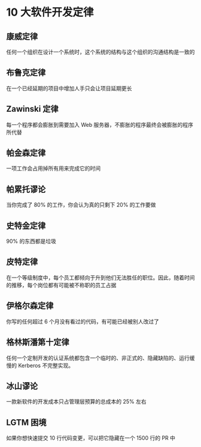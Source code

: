 # 10 大软件开发定律

## 康威定律

任何一个组织在设计一个系统时，这个系统的结构与这个组织的沟通结构是一致的

## 布鲁克定律

在一个已经延期的项目中增加人手只会让项目延期更长

## Zawinski 定律

每一个程序都会膨胀到需要加入 Web 服务器，不膨胀的程序最终会被膨胀的程序所代替

## 帕金森定律

一项工作会占用掉所有用来完成它的时间

## 帕累托谬论

当你完成了 80% 的工作，你会认为真的只剩下 20% 的工作要做

## 史特金定律

90% 的东西都是垃圾

## 皮特定律

在一个等级制度中，每个员工都倾向于升到他们无法胜任的职位。因此，随着时间的推移，每个岗位都有可能被不称职的员工占据

## 伊格尔森定律

你写的任何超过 6 个月没有看过的代码，有可能已经被别人改过了

## 格林斯潘第十定律

任何一个定制开发的认证系统都包含一个临时的、非正式的、隐藏缺陷的、运行缓慢的 Kerberos 不完整实现。

## 冰山谬论

一款新软件的开发成本只占管理层预算的总成本的 25% 左右

## LGTM 困境

如果你想快速提交 10 行代码变更，可以把它隐藏在一个 1500 行的 PR 中

